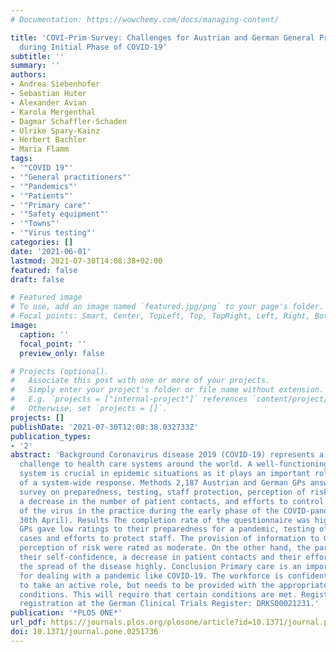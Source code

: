 ```yaml
---
# Documentation: https://wowchemy.com/docs/managing-content/

title: 'COVI-Prim Survey: Challenges for Austrian and German General Practitioners
  during Initial Phase of COVID-19'
subtitle: ''
summary: ''
authors:
- Andrea Siebenhofer
- Sebastian Huter
- Alexander Avian
- Karola Mergenthal
- Dagmar Schaffler-Schaden
- Ulrike Spary-Kainz
- Herbert Bachler
- Maria Flamm
tags:
- '"COVID 19"'
- '"General practitioners"'
- '"Pandemics"'
- '"Patients"'
- '"Primary care"'
- '"Safety equipment"'
- '"Towns"'
- '"Virus testing"'
categories: []
date: '2021-06-01'
lastmod: 2021-07-30T14:08:38+02:00
featured: false
draft: false

# Featured image
# To use, add an image named `featured.jpg/png` to your page's folder.
# Focal points: Smart, Center, TopLeft, Top, TopRight, Left, Right, BottomLeft, Bottom, BottomRight.
image:
  caption: ''
  focal_point: ''
  preview_only: false

# Projects (optional).
#   Associate this post with one or more of your projects.
#   Simply enter your project's folder or file name without extension.
#   E.g. `projects = ["internal-project"]` references `content/project/deep-learning/index.md`.
#   Otherwise, set `projects = []`.
projects: []
publishDate: '2021-07-30T12:08:38.032733Z'
publication_types:
- '2'
abstract: 'Background Coronavirus disease 2019 (COVID-19) represents a significant
  challenge to health care systems around the world. A well-functioning primary care
  system is crucial in epidemic situations as it plays an important role in the development
  of a system-wide response. Methods 2,187 Austrian and German GPs answered an internet
  survey on preparedness, testing, staff protection, perception of risk, self-confidence,
  a decrease in the number of patient contacts, and efforts to control the spread
  of the virus in the practice during the early phase of the COVID-pandemic (3rd to
  30th April). Results The completion rate of the questionnaire was high (90.9%).
  GPs gave low ratings to their preparedness for a pandemic, testing of suspected
  cases and efforts to protect staff. The provision of information to GPs and the
  perception of risk were rated as moderate. On the other hand, the participants rated
  their self-confidence, a decrease in patient contacts and their efforts to control
  the spread of the disease highly. Conclusion Primary care is an important resource
  for dealing with a pandemic like COVID-19. The workforce is confident and willing
  to take an active role, but needs to be provided with the appropriate surrounding
  conditions. This will require that certain conditions are met. Registration Trial
  registration at the German Clinical Trials Register: DRKS00021231.'
publication: '*PLOS ONE*'
url_pdf: https://journals.plos.org/plosone/article?id=10.1371/journal.pone.0251736
doi: 10.1371/journal.pone.0251736
---
```

